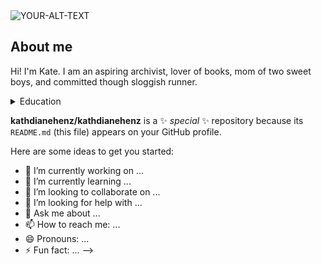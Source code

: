 <picture>
 <source media="(prefers-color-scheme: dark)" srcset="https://expertvagabond.com/wp-content/uploads/antarctica-sunset-landscape-900x600.jpg">
 <source media="(prefers-color-scheme: light)" srcset="(https://afar.brightspotcdn.com/dims4/default/c93e147/2147483647/strip/true/crop/4404x2337+0+70/resize/1440x764!/quality/90/?url=https%3A%2F%2Fk3-prod-afar-media.s3.us-west-2.amazonaws.com%2Fbrightspot%2F1c%2F3a%2F8b9d8cc24e889693e744d0091e2e%2Fadrian-cuj-suwfvhu-z-o-unsplash.jpg)">
 <img alt="YOUR-ALT-TEXT" src="https://encrypted-tbn0.gstatic.com/images?q=tbn:ANd9GcQB3aS7ueALFuE_whHvt5-WEzzJYoMYepwkOQ&s">
</picture>


## About me
Hi! I'm Kate. I am an aspiring archivist, lover of books, mom of two sweet boys, and committed though sloggish runner. 


<details>
  <summary>Education</summary>

  | School | Degree |
  |-----:|-----------|
  | University of Kentucky | BA, English Literature, 2005|
  | Harvard Extension School | ALM, American Literature, 2016 |
  | Drexel University | MLIS, Library and Information Science, 2026 |
</details>

**kathdianehenz/kathdianehenz** is a ✨ _special_ ✨ repository because its `README.md` (this file) appears on your GitHub profile.

Here are some ideas to get you started:

- 🔭 I’m currently working on ...
- 🌱 I’m currently learning ...
- 👯 I’m looking to collaborate on ...
- 🤔 I’m looking for help with ...
- 💬 Ask me about ...
- 📫 How to reach me: ...
- 😄 Pronouns: ...
- ⚡ Fun fact: ...
-->
